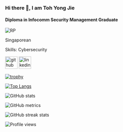 ### Hi there 👋, I am Toh Yong Jie
#### Diploma in Infocomm Security Management Graduate
![RP](.png)

Singaporean

Skills: Cybersecurity



[<img src='https://cdn.jsdelivr.net/npm/simple-icons@3.0.1/icons/github.svg' alt='github' height='40'>](https://github.com/tohyj0101)  [<img src='https://cdn.jsdelivr.net/npm/simple-icons@3.0.1/icons/linkedin.svg' alt='linkedin' height='40'>](https://www.linkedin.com/in/tohyj/)  

[![trophy](https://github-profile-trophy.vercel.app/?username=tohyj0101)](https://github.com/ryo-ma/github-profile-trophy)

[![Top Langs](https://github-readme-stats.vercel.app/api/top-langs/?username=tohyj0101)](https://github.com/anuraghazra/github-readme-stats)

![GitHub stats](https://github-readme-stats.vercel.app/api?username=tohyj0101&show_icons=true)  

![GitHub metrics](https://metrics.lecoq.io/tohyj0101)  

![GitHub streak stats](https://streak-stats.demolab.com/?user=tohyj0101)  

![Profile views](https://komarev.com/ghpvc/?username=tohyj0101&color=7fab11)

<!--
**tohyj0101/tohyj0101** is a ✨ _special_ ✨ repository because its `README.md` (this file) appears on your GitHub profile.

Here are some ideas to get you started:

- 🔭 I’m currently working on ...
- 🌱 I’m currently learning ...
- 👯 I’m looking to collaborate on ...
- 🤔 I’m looking for help with ...
- 💬 Ask me about ...
- 📫 How to reach me: ...
- 😄 Pronouns: ...
- ⚡ Fun fact: ...
-->

